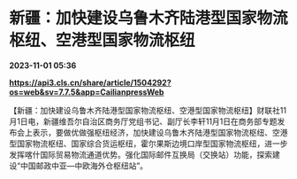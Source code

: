 # 新疆：加快建设乌鲁木齐陆港型国家物流枢纽、空港型国家物流枢纽

**2023-11-01 05:36**

**https://api3.cls.cn/share/article/1504292?os=web&sv=7.7.5&app=CailianpressWeb**

【新疆：加快建设乌鲁木齐陆港型国家物流枢纽、空港型国家物流枢纽】财联社11月1日电，新疆维吾尔自治区商务厅党组书记、副厅长李轩11月1日在商务部专题发布会上表示，要做优做强枢纽经济，加快建设乌鲁木齐陆港型国家物流枢纽、空港型国家物流枢纽、国家综合货运枢纽，霍尔果斯边境口岸型国家物流枢纽，进一步发挥喀什国际贸易物流通道优势。强化国际邮件互换局（交换站）功能，探索建设“中国邮政中亚—中欧海外仓枢纽站”。